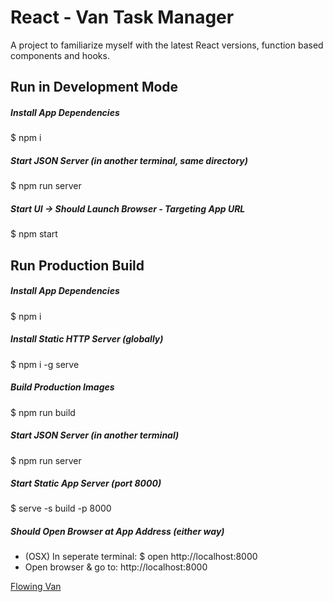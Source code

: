 # React - Van Task Manager
A project to familiarize myself with the latest React versions, function based components and hooks.   

## Run in Development Mode
##### Install App Dependencies
$ npm i
##### Start JSON Server (in another terminal, same directory)
$ npm run server
##### Start UI -> Should Launch Browser - Targeting App URL
$ npm start  

## Run Production Build
##### Install App Dependencies
$ npm i
##### Install Static HTTP Server (globally) 
$ npm i -g serve
##### Build Production Images
$ npm run build
##### Start JSON Server (in another terminal)
$ npm run server
##### Start Static App Server (port 8000)
$ serve -s build -p 8000  
##### Should Open Browser at App Address (either way) 
- (OSX) In seperate terminal: $ open http://localhost:8000 
- Open browser & go to: http://localhost:8000

[Flowing Van](https://github.com/xybersolve/vans-react/blob/main/images/Flowing-Van.jpg)